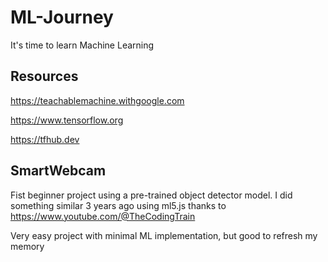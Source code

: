 # ML-Journey

It's time to learn Machine Learning

## Resources

https://teachablemachine.withgoogle.com

https://www.tensorflow.org

https://tfhub.dev

## SmartWebcam

Fist beginner project using a pre-trained object detector model. I did something similar 3 years ago using ml5.js thanks to https://www.youtube.com/@TheCodingTrain

Very easy project with minimal ML implementation, but good to refresh my memory
